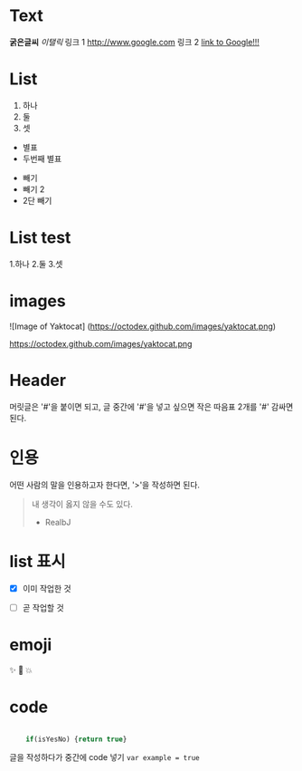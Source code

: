# Text
**굵은글씨**
*이탤릭*
링크 1 http://www.google.com
링크 2 [link to Google!!!](http://www.google.com)

# List
1. 하나
2. 둘
3. 셋

* 별표
* 두번째 별표

- 빼기
- 빼기 2
 - 2단 빼기 

# List test 
1.하나
2.둘
3.셋

# images

![Image of Yaktocat] (https://octodex.github.com/images/yaktocat.png)

https://octodex.github.com/images/yaktocat.png

# Header
머릿글은 '#'을 붙이면 되고, 글 중간에 '#'을 넣고 싶으면 작은 따음표 2개를 '#' 감싸면 된다.

# 인용
어떤 사람의 말을 인용하고자 한다면, '>'을 작성하면 된다. 
> 내 생각이 옳지 않을 수도 있다. 
>- RealbJ

# list 표시

- [x] 이미 작업한 것
- [ ] 곧 작업할 것


# emoji

:sparkles: :camel: :boom:

# code

``` javascript

	if(isYesNo) {return true}
```

글을 작성하다가 중간에 code 넣기 ` var example = true ` 
